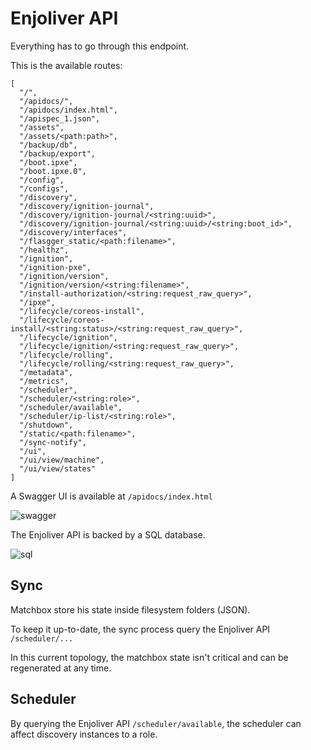 # Enjoliver API

Everything has to go through this endpoint.

This is the available routes:

    [
      "/",
      "/apidocs/",
      "/apidocs/index.html",
      "/apispec_1.json",
      "/assets",
      "/assets/<path:path>",
      "/backup/db",
      "/backup/export",
      "/boot.ipxe",
      "/boot.ipxe.0",
      "/config",
      "/configs",
      "/discovery",
      "/discovery/ignition-journal",
      "/discovery/ignition-journal/<string:uuid>",
      "/discovery/ignition-journal/<string:uuid>/<string:boot_id>",
      "/discovery/interfaces",
      "/flasgger_static/<path:filename>",
      "/healthz",
      "/ignition",
      "/ignition-pxe",
      "/ignition/version",
      "/ignition/version/<string:filename>",
      "/install-authorization/<string:request_raw_query>",
      "/ipxe",
      "/lifecycle/coreos-install",
      "/lifecycle/coreos-install/<string:status>/<string:request_raw_query>",
      "/lifecycle/ignition",
      "/lifecycle/ignition/<string:request_raw_query>",
      "/lifecycle/rolling",
      "/lifecycle/rolling/<string:request_raw_query>",
      "/metadata",
      "/metrics",
      "/scheduler",
      "/scheduler/<string:role>",
      "/scheduler/available",
      "/scheduler/ip-list/<string:role>",
      "/shutdown",
      "/static/<path:filename>",
      "/sync-notify",
      "/ui",
      "/ui/view/machine",
      "/ui/view/states"
    ]

A Swagger UI is available at `/apidocs/index.html`

![swagger](docs/swagger.png)

The Enjoliver API is backed by a SQL database.

![sql](docs/sql.jpg)



## Sync

Matchbox store his state inside filesystem folders (JSON).

To keep it up-to-date, the sync process query the Enjoliver API `/scheduler/...`

In this current topology, the matchbox state isn't critical and can be regenerated at any time.



## Scheduler

By querying the Enjoliver API `/scheduler/available`, the scheduler can affect discovery instances to a role.


